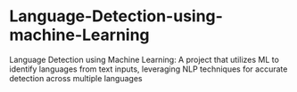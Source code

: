 # Language-Detection-using-machine-Learning
Language Detection using Machine Learning: A project that utilizes ML to identify languages from text inputs, leveraging NLP techniques for accurate detection across multiple languages
